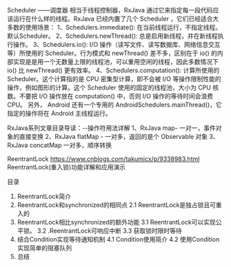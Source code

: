 
Scheduler ——调度器
相当于线程控制器，RxJava 通过它来指定每一段代码应该运行在什么样的线程。RxJava 已经内置了几个 Scheduler ，它们已经适合大多数的使用场景：
1、Schedulers.immediate(): 在当前线程运行，不指定线程。默认Scheduler。
2、Schedulers.newThread(): 总是启用新线程，并在新线程执行操作。
3、Schedulers.io(): I/O 操作（读写文件、读写数据库、网络信息交互等）所使用的 Scheduler。行为模式和 newThread() 差不多，区别在于 io() 的内部实现是是用一个无数量上限的线程池，可以重用空闲的线程，因此多数情况下 io() 比 newThread() 更有效率。
4、Schedulers.computation(): 计算所使用的 Scheduler。这个计算指的是 CPU 密集型计算，即不会被 I/O 等操作限制性能的操作，例如图形的计算。这个 Scheduler 使用的固定的线程池，大小为 CPU 核数。不要把 I/O 操作放在 computation() 中，否则 I/O 操作的等待时间会浪费 CPU。
另外， Android 还有一个专用的 AndroidSchedulers.mainThread()，它指定的操作将在 Android 主线程运行。

RxJava系列文章目录导读：--操作符用法详解
1、RxJava map- 一对一，事件对象的直接变换
2、RxJava flatMap - 一对多，返回的是个 Observable 对象
3、RxJava concatMap 一对多，顺序转换


ReentrantLock
https://www.cnblogs.com/takumicx/p/9338983.html
ReentrantLock(重入锁)功能详解和应用演示

目录
1. ReentrantLock简介
2. ReentrantLock和synchronized的相同点
2.1 ReentrantLock是独占锁且可重入的
3. ReentrantLock相比synchronized的额外功能
3.1 ReentrantLock可以实现公平锁。
3.2 .ReentrantLock可响应中断
3.3 获取锁时限时等待
4. 结合Condition实现等待通知机制
4.1 Condition使用简介
4.2 使用Condition实现简单的阻塞队列
5. 总结
